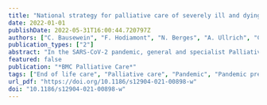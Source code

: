 ```yaml
---
title: "National strategy for palliative care of severely ill and dying people and their relatives in pandemics (PallPan) in Germany - study protocol of a mixed-methods project"
date: 2022-01-01
publishDate: 2022-05-31T16:00:44.720797Z
authors: ["C. Bausewein", "F. Hodiamont", "N. Berges", "A. Ullrich", "C. Gerlach", "K. Oechsle", "B. Pauli", "J. Weber", "S. Stiel", "N. Schneider", "N. Krumm", "R. Rolke", "C. Gebel", "M. Jansky", "F. Nauck", "U. Wedding", "B. van Oorschot", "C. Roch", "L. Werner", "M. Fischer", "M. Schallenburger", "M. C. Reuters", "J. Schwartz", "M. Neukirchen", "A. Gülay", "K. Maus", "B. Jaspers", "L. Radbruch", "M. Heckel", "I. Klinger", "C. Ostgathe", "U. Kriesen", "C. Junghanß", "E. Lehmann", "D. Gesell", "S. Gauder", "C. Boehlke", "G. Becker", "A. Pralong", "J. Strupp", "C. Leisse", "K. Schloesser", "R. Voltz", "N. Jung", "S. T. Simon", "for the PallPan Study Group"]
publication_types: ["2"]
abstract: "In the SARS-CoV-2 pandemic, general and specialist Palliative Care (PC) plays an essential role in health care, contributing to symptom control, psycho-social support, and providing support in complex decision making. Numbers of COVID-19 related deaths have recently increased demanding more palliative care input. Also, the pandemic impacts on palliative care for non-COVID-19 patients. Strategies on the care for seriously ill and dying people in pandemic times are lacking. Therefore, the program ‘Palliative care in Pandemics’ (PallPan) aims to develop and consent a national pandemic plan for the care of seriously ill and dying adults and their informal carers in pandemics including (a) guidance for generalist and specialist palliative care of patients with and without SARS-CoV-2 infections on the micro, meso and macro level, (b) collection and development of information material for an online platform, and (c) identification of variables and research questions on palliative care in pandemics for the national pandemic cohort network (NAPKON)."
featured: false
publication: "*BMC Palliative Care*"
tags: ["End of life care", "Palliative care", "Pandemic", "Pandemic preparedness", "SARS-CoV-2"]
url_pdf: "https://doi.org/10.1186/s12904-021-00898-w"
doi: "10.1186/s12904-021-00898-w"
---
```


